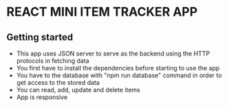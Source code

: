 # REACT MINI ITEM TRACKER APP

## Getting started

- This app uses JSON server to serve as the backend using the HTTP protocols in fetching data
- You first have to install the dependencies before starting to use the app
- You have to the database with "npm run database" command in order to get access to the stored data
- You can read, add, update and delete items
- App is responsive
